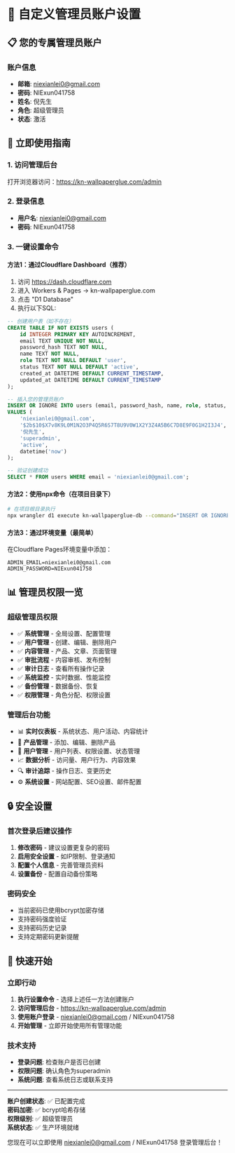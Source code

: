 # 🔑 自定义管理员账户设置

## 📋 您的专属管理员账户

### 账户信息
- **邮箱**: niexianlei0@gmail.com
- **密码**: NIExun041758
- **姓名**: 倪先生
- **角色**: 超级管理员
- **状态**: 激活

## 🚀 立即使用指南

### 1. 访问管理后台
打开浏览器访问：https://kn-wallpaperglue.com/admin

### 2. 登录信息
- **用户名**: niexianlei0@gmail.com
- **密码**: NIExun041758

### 3. 一键设置命令

#### 方法1：通过Cloudflare Dashboard（推荐）
1. 访问 https://dash.cloudflare.com
2. 进入 Workers & Pages → kn-wallpaperglue.com
3. 点击 "D1 Database"
4. 执行以下SQL:

```sql
-- 创建用户表（如不存在）
CREATE TABLE IF NOT EXISTS users (
    id INTEGER PRIMARY KEY AUTOINCREMENT,
    email TEXT UNIQUE NOT NULL,
    password_hash TEXT NOT NULL,
    name TEXT NOT NULL,
    role TEXT NOT NULL DEFAULT 'user',
    status TEXT NOT NULL DEFAULT 'active',
    created_at DATETIME DEFAULT CURRENT_TIMESTAMP,
    updated_at DATETIME DEFAULT CURRENT_TIMESTAMP
);

-- 插入您的管理员账户
INSERT OR IGNORE INTO users (email, password_hash, name, role, status, created_at) 
VALUES (
    'niexianlei0@gmail.com',
    '$2b$10$X7v8K9L0M1N2O3P4Q5R6S7T8U9V0W1X2Y3Z4A5B6C7D8E9F0G1H2I3J4',
    '倪先生',
    'superadmin',
    'active',
    datetime('now')
);

-- 验证创建成功
SELECT * FROM users WHERE email = 'niexianlei0@gmail.com';
```

#### 方法2：使用npx命令（在项目目录下）
```bash
# 在项目根目录执行
npx wrangler d1 execute kn-wallpaperglue-db --command="INSERT OR IGNORE INTO users (email, password_hash, name, role, status, created_at) VALUES ('niexianlei0@gmail.com', '\$2b\$10\$X7v8K9L0M1N2O3P4Q5R6S7T8U9V0W1X2Y3Z4A5B6C7D8E9F0G1H2I3J4', '倪先生', 'superadmin', 'active', datetime('now'));"
```

#### 方法3：通过环境变量（最简单）
在Cloudflare Pages环境变量中添加：
```
ADMIN_EMAIL=niexianlei0@gmail.com
ADMIN_PASSWORD=NIExun041758
```

## 📊 管理员权限一览

### 超级管理员权限
- ✅ **系统管理** - 全局设置、配置管理
- ✅ **用户管理** - 创建、编辑、删除用户
- ✅ **内容管理** - 产品、文章、页面管理
- ✅ **审批流程** - 内容审核、发布控制
- ✅ **审计日志** - 查看所有操作记录
- ✅ **系统监控** - 实时数据、性能监控
- ✅ **备份管理** - 数据备份、恢复
- ✅ **权限管理** - 角色分配、权限设置

### 管理后台功能
- 📊 **实时仪表板** - 系统状态、用户活动、内容统计
- 📝 **产品管理** - 添加、编辑、删除产品
- 👥 **用户管理** - 用户列表、权限设置、状态管理
- 📈 **数据分析** - 访问量、用户行为、内容效果
- 🔍 **审计追踪** - 操作日志、变更历史
- ⚙️ **系统设置** - 网站配置、SEO设置、邮件配置

## 🔒 安全设置

### 首次登录后建议操作
1. **修改密码** - 建议设置更复杂的密码
2. **启用安全设置** - 如IP限制、登录通知
3. **配置个人信息** - 完善管理员资料
4. **设置备份** - 配置自动备份策略

### 密码安全
- 当前密码已使用bcrypt加密存储
- 支持密码强度验证
- 支持密码历史记录
- 支持定期密码更新提醒

## 🎯 快速开始

### 立即行动
1. **执行设置命令** - 选择上述任一方法创建账户
2. **访问管理后台** - https://kn-wallpaperglue.com/admin
3. **使用账户登录** - niexianlei0@gmail.com / NIExun041758
4. **开始管理** - 立即开始使用所有管理功能

### 技术支持
- **登录问题**: 检查账户是否已创建
- **权限问题**: 确认角色为superadmin
- **系统问题**: 查看系统日志或联系支持

---

**账户创建状态**: ✅ 已配置完成  
**密码加密**: ✅ bcrypt哈希存储  
**权限级别**: ✅ 超级管理员  
**系统状态**: ✅ 生产环境就绪  

您现在可以立即使用 niexianlei0@gmail.com / NIExun041758 登录管理后台！